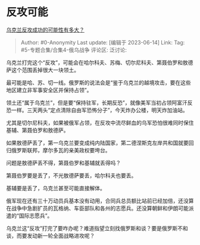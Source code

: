 # 反攻可能
[乌克兰反攻成功的可能性有多大？](https://www.zhihu.com/question/605761718/answer/3073929809)

> Author: #0-Anonymity
> Last update: [编辑于 2023-06-14]
> Link:
> Tag: #5-专题合集/合集4-俄乌战争
> 评论区:
> 泛讨论:

乌克兰打完这个“反攻”，可能会在哈尔科夫、苏梅、切尔尼科夫、第聂伯罗和敖德萨这个范围丢掉很大一块领土。

最可能是哈、苏、切一线。俄罗斯的说法会是“鉴于乌克兰的越境攻击，要在这些地区建立非军事安全区并保持占领”。

领土还“属于乌克兰”，但是要“保持驻军，长期反恐”，就像美军当初占领阿富汗反恐一样。三天两头“定点清除自由军恐怖分子”，今天炸办公楼，明天炸加油站。

尤其是切尔尼科夫，如果被俄军占领，在反攻中流尽鲜血的乌军恐怕很难同时保住基辅、第聂伯罗和敖德萨。

如果敖德萨丢了，第一乌克兰要变成纯内陆国家，第二德涅斯克左岸共和国就要回归俄罗斯联邦，摩尔多瓦的亲美政权要垮台。

问题是敖德萨丢不得，第聂伯罗和基辅就丢得吗？

第聂伯罗要是丢了，不光敖德萨要丢，哈尔科夫也要丢。

基辅要是丢了，乌克兰甚至可能直接解体。

俄军现在还有三十万动员兵基本没有动用，合同兵总员额比站前已经加倍，还没算在战争中急剧扩员的瓦格纳、车臣部队和各州的志愿兵。还没算朝鲜和伊朗可能派遣的“国际志愿兵”。

乌克兰这“反攻”打完了要咋办呢？难道指望立刻找俄罗斯和谈？要是俄罗斯不和谈，而要发动新一轮全面战略进攻呢？
